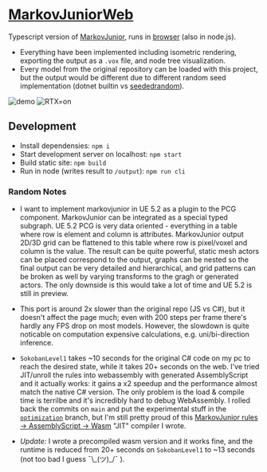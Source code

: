 # [MarkovJuniorWeb](https://yuu6883.github.io/MarkovJuniorWeb/)

Typescript version of [MarkovJunior](https://github.com/mxgmn/MarkovJunior), runs in [browser](https://yuu6883.github.io/MarkovJuniorWeb/) (also in node.js).

-   Everything have been implemented including isometric rendering, exporting the output as a `.vox` file, and node tree visualization.
-   Every model from the original repository can be loaded with this project, but the output would be different due to different random seed implementation (dotnet builtin vs [seededrandom](https://www.npmjs.com/package/seedrandom)).

![demo](https://user-images.githubusercontent.com/38842891/181451017-bcd68575-7586-41d7-b864-2c03aba3d45f.gif)
![RTX=on](https://user-images.githubusercontent.com/38842891/181451923-2a310772-addd-4573-aa58-9bd60d238715.png)

## Development
- Install dependensies: `npm i`
- Start development server on localhost: `npm start`
- Build static site: `npm build`
- Run in node (writes result to `/output`): `npm run cli`

### Random Notes

- I want to implement markovjunior in UE 5.2 as a plugin to the PCG component. MarkovJunior can be integrated as a special typed subgraph. UE 5.2 PCG is very data oriented - everything in a table where row is element and column is attributes. MarkovJunior output 2D/3D grid can be flattened to this table where row is pixel/voxel and column is the value. The result can be quite powerful, static mesh actors can be placed correspond to the output, graphs can be nested so the final output can be very detailed and hierarchical, and grid patterns can be broken as well by varying transforms to the gragh or generated actors. The only downside is this would take a lot of time and UE 5.2 is still in preview.

- This port is around 2x slower than the original repo (JS vs C#), but it doesn't affect the page much; even with 200 steps per frame there's hardly any FPS drop on most models. However, the slowdown is quite noticable on computation expensive calculations, e.g. uni/bi-direction inference.

- `SokobanLevel1` takes ~10 seconds for the original C# code on my pc to reach the desired state, while it takes 20+ seconds on the web. I've tried JIT/unroll the rules into webassembly with generated AssemblyScript and it actually works: it gains a x2 speedup and the performance almost match the native C# version. The only problem is the load & compile time is terrilbe and it's incredibly hard to debug WebAssembly. I rolled back the commits on `main` and put the experimental stuff in the [`optimization`](https://github.com/Yuu6883/MarkovJuniorWeb/tree/optimization) branch, but I'm still pretty proud of this [MarkovJunior rules -> AssemblyScript -> Wasm](https://github.com/Yuu6883/MarkovJuniorWeb/blob/optimization/src/wasm/as.ts) "JIT" compiler I wrote.

- _Update:_ I wrote a precompiled wasm version and it works fine, and the runtime is reduced from 20+ seconds on `SokobanLevel1` to ~13 seconds (not too bad I guess ¯\\\_(ツ)\_/¯ ).
